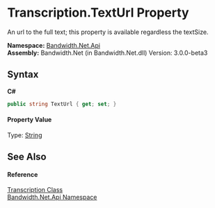 ﻿# Transcription.TextUrl Property 
 

An url to the full text; this property is available regardless the textSize.

**Namespace:**&nbsp;<a href ="N_Bandwidth_Net_Api.md">Bandwidth.Net.Api</a><br />**Assembly:**&nbsp;Bandwidth.Net (in Bandwidth.Net.dll) Version: 3.0.0-beta3

## Syntax

**C#**<br />
``` C#
public string TextUrl { get; set; }
```


#### Property Value
Type: <a href="http://msdn2.microsoft.com/en-us/library/s1wwdcbf" target="_blank">String</a>

## See Also


#### Reference
<a href ="T_Bandwidth_Net_Api_Transcription.md">Transcription Class</a><br /><a href ="N_Bandwidth_Net_Api.md">Bandwidth.Net.Api Namespace</a><br />